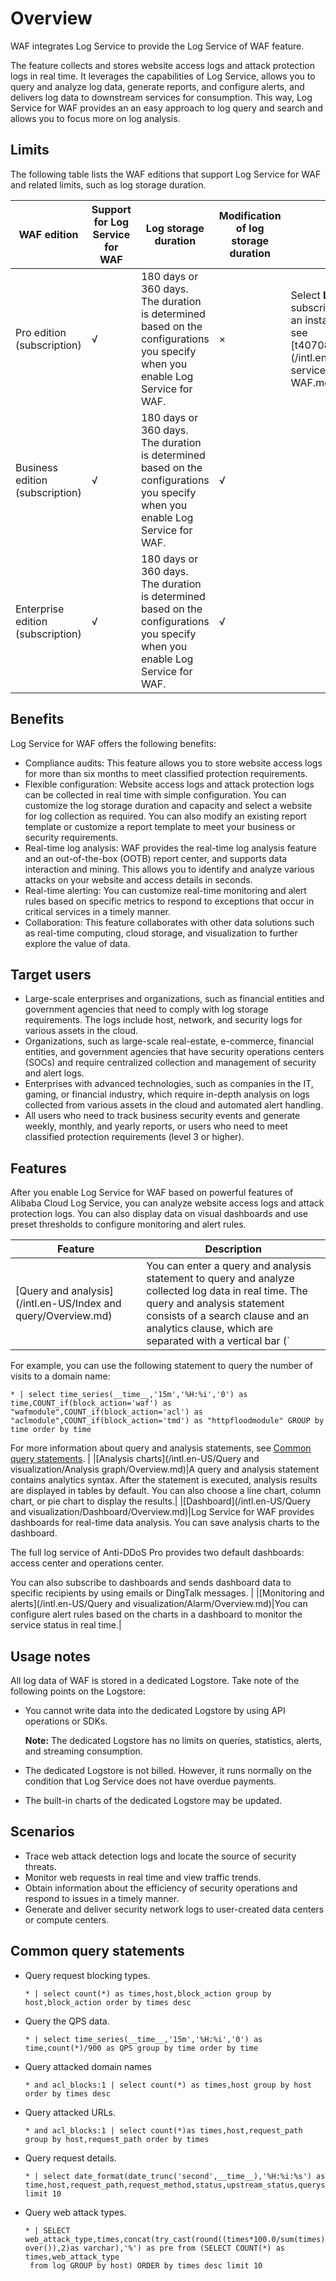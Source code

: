 # Overview

WAF integrates Log Service to provide the Log Service of WAF feature.

The feature collects and stores website access logs and attack protection logs in real time. It leverages the capabilities of Log Service, allows you to query and analyze log data, generate reports, and configure alerts, and delivers log data to downstream services for consumption. This way, Log Service for WAF provides an an easy approach to log query and search and allows you to focus more on log analysis.

## Limits

The following table lists the WAF editions that support Log Service for WAF and related limits, such as log storage duration.

|WAF edition|Support for Log Service for WAF|Log storage duration|Modification of log storage duration|Enabling method|
|-----------|-------------------------------|--------------------|------------------------------------|---------------|
|Pro edition \(subscription\)|√|180 days or 360 days. The duration is determined based on the configurations you specify when you enable Log Service for WAF.|×|Select **Log Service** when you buy a subscription instance or upgrade an instance. For more information, see [t40708.md\#section\_iwk\_q33\_b9e](/intl.en-US/Log Management/Log service/Enable Log Service for WAF.md).|
|Business edition \(subscription\)|√|180 days or 360 days. The duration is determined based on the configurations you specify when you enable Log Service for WAF.|√|
|Enterprise edition \(subscription\)|√|180 days or 360 days. The duration is determined based on the configurations you specify when you enable Log Service for WAF.|√|

## Benefits

Log Service for WAF offers the following benefits:

-   Compliance audits: This feature allows you to store website access logs for more than six months to meet classified protection requirements.
-   Flexible configuration: Website access logs and attack protection logs can be collected in real time with simple configuration. You can customize the log storage duration and capacity and select a website for log collection as required. You can also modify an existing report template or customize a report template to meet your business or security requirements.
-   Real-time log analysis: WAF provides the real-time log analysis feature and an out-of-the-box \(OOTB\) report center, and supports data interaction and mining. This allows you to identify and analyze various attacks on your website and access details in seconds.
-   Real-time alerting: You can customize real-time monitoring and alert rules based on specific metrics to respond to exceptions that occur in critical services in a timely manner.
-   Collaboration: This feature collaborates with other data solutions such as real-time computing, cloud storage, and visualization to further explore the value of data.

## Target users

-   Large-scale enterprises and organizations, such as financial entities and government agencies that need to comply with log storage requirements. The logs include host, network, and security logs for various assets in the cloud.
-   Organizations, such as large-scale real-estate, e-commerce, financial entities, and government agencies that have security operations centers \(SOCs\) and require centralized collection and management of security and alert logs.
-   Enterprises with advanced technologies, such as companies in the IT, gaming, or financial industry, which require in-depth analysis on logs collected from various assets in the cloud and automated alert handling.
-   All users who need to track business security events and generate weekly, monthly, and yearly reports, or users who need to meet classified protection requirements \(level 3 or higher\).

## Features

After you enable Log Service for WAF based on powerful features of Alibaba Cloud Log Service, you can analyze website access logs and attack protection logs. You can also display data on visual dashboards and use preset thresholds to configure monitoring and alert rules.

|Feature|Description|
|-------|-----------|
|[Query and analysis](/intl.en-US/Index and query/Overview.md)|You can enter a query and analysis statement to query and analyze collected log data in real time. The query and analysis statement consists of a search clause and an analytics clause, which are separated with a vertical bar \(`|`\).

For example, you can use the following statement to query the number of visits to a domain name:

```
* | select time_series(__time__,'15m','%H:%i','0') as time,COUNT_if(block_action='waf') as "wafmodule",COUNT_if(block_action='acl') as 
"aclmodule",COUNT_if(block_action='tmd') as "httpfloodmodule" GROUP by time order by time
```

For more information about query and analysis statements, see [Common query statements](#section_p7c_pz3_g7e). |
|[Analysis charts](/intl.en-US/Query and visualization/Analysis graph/Overview.md)|A query and analysis statement contains analytics syntax. After the statement is executed, analysis results are displayed in tables by default. You can also choose a line chart, column chart, or pie chart to display the results.|
|[Dashboard](/intl.en-US/Query and visualization/Dashboard/Overview.md)|Log Service for WAF provides dashboards for real-time data analysis. You can save analysis charts to the dashboard.

The full log service of Anti-DDoS Pro provides two default dashboards: access center and operations center.

You can also subscribe to dashboards and sends dashboard data to specific recipients by using emails or DingTalk messages. |
|[Monitoring and alerts](/intl.en-US/Query and visualization/Alarm/Overview.md)|You can configure alert rules based on the charts in a dashboard to monitor the service status in real time.|

## Usage notes

All log data of WAF is stored in a dedicated Logstore. Take note of the following points on the Logstore:

-   You cannot write data into the dedicated Logstore by using API operations or SDKs.

    **Note:** The dedicated Logstore has no limits on queries, statistics, alerts, and streaming consumption.

-   The dedicated Logstore is not billed. However, it runs normally on the condition that Log Service does not have overdue payments.
-   The built-in charts of the dedicated Logstore may be updated.

## Scenarios

-   Trace web attack detection logs and locate the source of security threats.
-   Monitor web requests in real time and view traffic trends.
-   Obtain information about the efficiency of security operations and respond to issues in a timely manner.
-   Generate and deliver security network logs to user-created data centers or compute centers.

## Common query statements

-   Query request blocking types.

    ```
    * | select count(*) as times,host,block_action group by host,block_action order by times desc
    ```

-   Query the QPS data.

    ```
    * | select time_series(__time__,'15m','%H:%i','0') as time,count(*)/900 as QPS group by time order by time
    ```

-   Query attacked domain names

    ```
    * and acl_blocks:1 | select count(*) as times,host group by host order by times desc
    ```

-   Query attacked URLs.

    ```
    * and acl_blocks:1 | select count(*)as times,host,request_path group by host,request_path order by times
    ```

-   Query request details.

    ```
    * | select date_format(date_trunc('second',__time__),'%H:%i:%s') as time,host,request_path,request_method,status,upstream_status,querystring limit 10
    ```

-   Query web attack types.

    ```
    * | SELECT web_attack_type,times,concat(try_cast(round((times*100.0/sum(times) over()),2)as varchar),'%') as pre from (SELECT COUNT(*) as times,web_attack_type
     from log GROUP by host) ORDER by times desc limit 10
    ```



